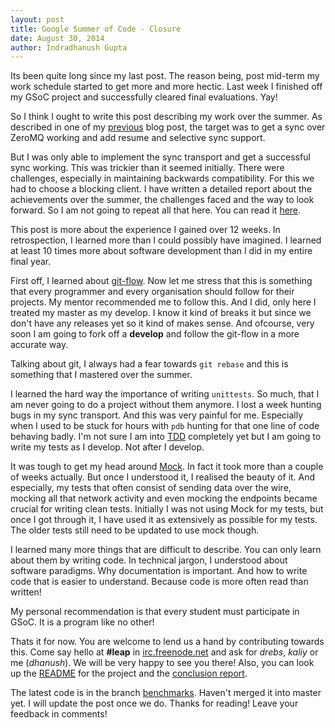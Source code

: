 ```yaml
---
layout: post
title: Google Summer of Code - Closure
date: August 30, 2014
author: Indradhanush Gupta
---
```


Its been quite long since my last post. The reason being, post
mid-term my work schedule started to get more and more hectic. Last
week I finished off my GSoC project and successfully cleared final
evaluations. Yay!

So I think I ought to write this post describing my work over the
summer. As described in one of my
[previous](http://indradhanush.github.io/2014/05/21/gsoc-project-preview/)
blog post, the target was to get a sync over ZeroMQ working and add
resume and selective sync support.

But I was only able to implement the sync transport and get a
successful sync working. This was trickier than it seemed initially.
There were challenges, especially in maintaining backwards
compatibility. For this we had to choose a blocking client. I have
written a detailed report about the achievements over the summer, the
challenges faced and the way to look forward. So I am not going to
repeat all that here. You can read it
[here](https://github.com/indradhanush/U1DB-ZeroMQ-Transport/blob/benchmarks/Report.md).

This post is more about the experience I gained over 12 weeks. In
retrospection, I learned more than I could possibly have imagined. I
learned at least 10 times more about software development than I did in
my entire final year.

First off, I learned about
[git-flow](http://nvie.com/posts/a-successful-git-branching-model/).
Now let me stress that this is something that every programmer and
every organisation should follow for their projects. My mentor
recommended me to follow this. And I did, only here I treated my
master as my develop. I know it kind of breaks it but since we don't
have any releases yet so it kind of makes sense. And ofcourse, very
soon I am going to fork off a __develop__ and follow the git-flow in a
more accurate way.

Talking about git, I always had a fear towards `git rebase` and this is
something that I mastered over the summer.

I learned the hard way the importance of writing `unittests`. So much,
that I am never going to do a project without them anymore. I lost a
week hunting bugs in my sync transport. And this was very painful for
me. Especially when I used to be stuck for hours with `pdb` hunting
for that one line of code behaving badly. I'm not sure I am into
[TDD](http://en.wikipedia.org/wiki/Test-driven_development)
completely yet but I am going to write my tests as I develop. Not
after I develop.

It was tough to get my head around
[Mock](http://mock.readthedocs.org/). In fact it took more than a
couple of weeks actually. But once I understood it, I realised the
beauty of it. And especially, my tests that often consist of sending
data over the wire, mocking all that network activity and even mocking
the endpoints became crucial for writing clean tests. Initially I was
not using Mock for my tests, but once I got through it, I have used it
as extensively as possible for my tests. The older tests still need to
be updated to use mock though.

I learned many more things that are difficult to describe. You can
only learn about them by writing code. In technical jargon, I
understood about software paradigms. Why documentation is important.
And how to write code that is easier to understand. Because code is
more often read than written!

My personal recommendation is that every student must participate in
GSoC. It is a program like no other!

Thats it for now. You are welcome to lend us a hand by
contributing towards this. Come say hello at __#leap__ in
[irc.freenode.net](http://webchat.freenode.net/) and ask for _drebs_,
_kaliy_ or me (_dhanush_). We will be very happy to see you there!
Also, you can look up the
[README](https://github.com/indradhanush/U1DB-ZeroMQ-Transport/blob/benchmarks/README.md)
for the project and the
[conclusion report](https://github.com/indradhanush/U1DB-ZeroMQ-Transport/blob/benchmarks/Report.md).

The latest code is in the branch
[benchmarks](https://github.com/indradhanush/U1DB-ZeroMQ-Transport/tree/benchmarks).
Haven't merged it into master yet. I will update the post once we do.
Thanks for reading! Leave your feedback in comments!
